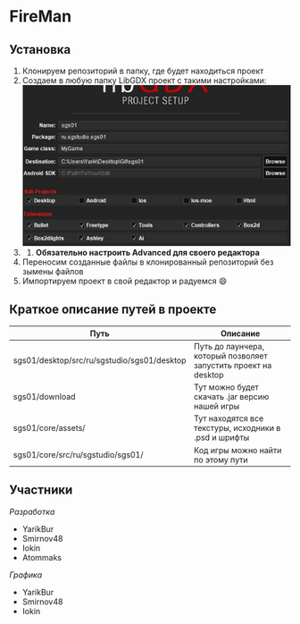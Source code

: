 # FireMan

Установка
---
1. Клонируем репозиторий в папку, где будет находиться проект
2. Создаем в любую папку LibGDX проект с такими настройками:  ![screenshot](https://github.com/YarikBur/sgs01/blob/master/libgdx_settings.jpg)
3. 1. **Обязательно настроить Advanced для своего редактора**
4. Переносим созданные файлы в клонированный репозиторий без зымены файлов
5. Импортируем проект в свой редактор и радуемся :smile:

Краткое описание путей в проекте
---
Путь                                              | Описание
--------------------------------------------------|----------------------
sgs01/desktop/src/ru/sgstudio/sgs01/desktop       | Путь до лаунчера, который позволяет запустить проект на desktop 
sgs01/download                                    | Тут можно будет скачать .jar версию нашей игры
sgs01/core/assets/                                | Тут находятся все текстуры, исходники в .psd и шрифты
sgs01/core/src/ru/sgstudio/sgs01/                 | Код игры можно найти по этому пути

Участники
---
_Разработка_
* YarikBur
* Smirnov48
* Iokin
* Atommaks

_Графика_
* YarikBur
* Smirnov48
* Iokin
